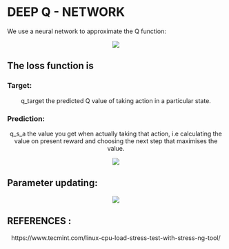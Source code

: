 # DEEP Q - NETWORK
  We use a neural network to approximate the Q function:
  <p align = 'center'>
    <img src = 'https://miro.medium.com/max/296/1*HQZIdIrHlmsXGEd06zqi2A.png'>
  </p>
  
## The loss function is

### Target: 
  <p align = 'center'> q_target the predicted Q value of taking action in a particular state. </p>
  
### Prediction: 
  <p align = 'center'> q_s_a the value you get when actually taking that action, i.e calculating the value on present reward and choosing the next step that maximises the value.
  
<p align = 'center'>
    <img src = 'https://miro.medium.com/max/700/1*BL0PtvUiWsVkUUh-mhAbhg.png'>
</p>

## Parameter updating:

<p align = 'center'>
    <img src = 'https://miro.medium.com/max/700/1*sAtxRESVIxtGfY42gDP49A.png'>
</p>
  
## REFERENCES : 
<p align = 'center'> https://www.tecmint.com/linux-cpu-load-stress-test-with-stress-ng-tool/ </p>
